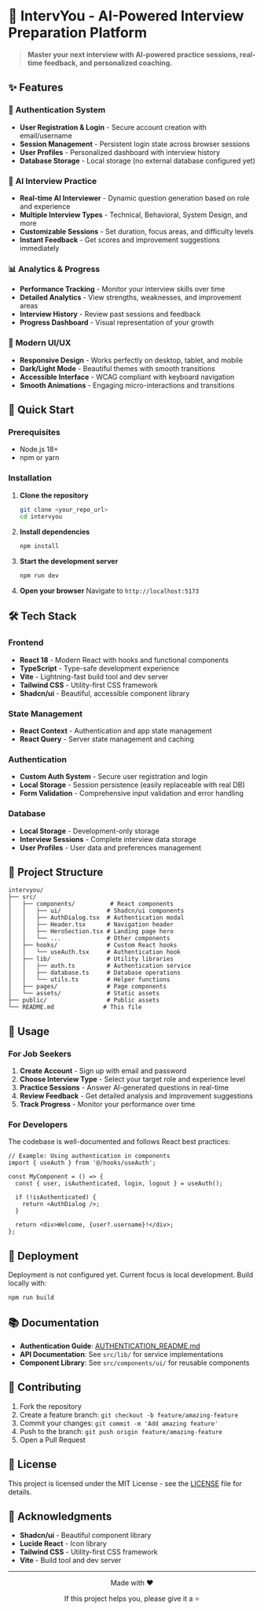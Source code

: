 # 🎯 IntervYou - AI-Powered Interview Preparation Platform

> **Master your next interview with AI-powered practice sessions, real-time feedback, and personalized coaching.**

## ✨ Features

### 🔐 **Authentication System**
- **User Registration & Login** - Secure account creation with email/username
- **Session Management** - Persistent login state across browser sessions
- **User Profiles** - Personalized dashboard with interview history
- **Database Storage** - Local storage (no external database configured yet)

### 🎤 **AI Interview Practice**
- **Real-time AI Interviewer** - Dynamic question generation based on role and experience
- **Multiple Interview Types** - Technical, Behavioral, System Design, and more
- **Customizable Sessions** - Set duration, focus areas, and difficulty levels
- **Instant Feedback** - Get scores and improvement suggestions immediately

### 📊 **Analytics & Progress**
- **Performance Tracking** - Monitor your interview skills over time
- **Detailed Analytics** - View strengths, weaknesses, and improvement areas
- **Interview History** - Review past sessions and feedback
- **Progress Dashboard** - Visual representation of your growth

### 🎨 **Modern UI/UX**
- **Responsive Design** - Works perfectly on desktop, tablet, and mobile
- **Dark/Light Mode** - Beautiful themes with smooth transitions
- **Accessible Interface** - WCAG compliant with keyboard navigation
- **Smooth Animations** - Engaging micro-interactions and transitions

## 🚀 Quick Start

### Prerequisites
- Node.js 18+ 
- npm or yarn

### Installation

1. **Clone the repository**
   ```bash
   git clone <your_repo_url>
   cd intervyou
   ```

2. **Install dependencies**
   ```bash
   npm install
   ```

3. **Start the development server**
   ```bash
   npm run dev
   ```

4. **Open your browser**
   Navigate to `http://localhost:5173`

## 🛠️ Tech Stack

### **Frontend**
- **React 18** - Modern React with hooks and functional components
- **TypeScript** - Type-safe development experience
- **Vite** - Lightning-fast build tool and dev server
- **Tailwind CSS** - Utility-first CSS framework
- **Shadcn/ui** - Beautiful, accessible component library

### **State Management**
- **React Context** - Authentication and app state management
- **React Query** - Server state management and caching

### **Authentication**
- **Custom Auth System** - Secure user registration and login
- **Local Storage** - Session persistence (easily replaceable with real DB)
- **Form Validation** - Comprehensive input validation and error handling

### **Database**
- **Local Storage** - Development-only storage
- **Interview Sessions** - Complete interview data storage
- **User Profiles** - User data and preferences management

## 📁 Project Structure

```
intervyou/
├── src/
│   ├── components/          # React components
│   │   ├── ui/             # Shadcn/ui components
│   │   ├── AuthDialog.tsx  # Authentication modal
│   │   ├── Header.tsx      # Navigation header
│   │   ├── HeroSection.tsx # Landing page hero
│   │   └── ...             # Other components
│   ├── hooks/              # Custom React hooks
│   │   └── useAuth.tsx     # Authentication hook
│   ├── lib/                # Utility libraries
│   │   ├── auth.ts         # Authentication service
│   │   ├── database.ts     # Database operations
│   │   └── utils.ts        # Helper functions
│   ├── pages/              # Page components
│   └── assets/             # Static assets
├── public/                 # Public assets
└── README.md              # This file
```

## 🎯 Usage

### For Job Seekers
1. **Create Account** - Sign up with email and password
2. **Choose Interview Type** - Select your target role and experience level
3. **Practice Sessions** - Answer AI-generated questions in real-time
4. **Review Feedback** - Get detailed analysis and improvement suggestions
5. **Track Progress** - Monitor your performance over time

### For Developers
The codebase is well-documented and follows React best practices:

```tsx
// Example: Using authentication in components
import { useAuth } from '@/hooks/useAuth';

const MyComponent = () => {
  const { user, isAuthenticated, login, logout } = useAuth();
  
  if (!isAuthenticated) {
    return <AuthDialog />;
  }
  
  return <div>Welcome, {user?.username}!</div>;
};
```

## 🚀 Deployment

Deployment is not configured yet. Current focus is local development. Build locally with:
```bash
npm run build
```

## 📚 Documentation

- **Authentication Guide**: [AUTHENTICATION_README.md](AUTHENTICATION_README.md)
- **API Documentation**: See `src/lib/` for service implementations
- **Component Library**: See `src/components/ui/` for reusable components

## 🤝 Contributing

1. Fork the repository
2. Create a feature branch: `git checkout -b feature/amazing-feature`
3. Commit your changes: `git commit -m 'Add amazing feature'`
4. Push to the branch: `git push origin feature/amazing-feature`
5. Open a Pull Request

## 📝 License

This project is licensed under the MIT License - see the [LICENSE](LICENSE) file for details.

## 🙏 Acknowledgments

- **Shadcn/ui** - Beautiful component library
- **Lucide React** - Icon library
- **Tailwind CSS** - Utility-first CSS framework
- **Vite** - Build tool and dev server

---

<div align="center">
  <p>Made with ❤️ <a href="https://github.com/malayraval05"> </a></p>
  <p>If this project helps you, please give it a ⭐️</p>
</div>
